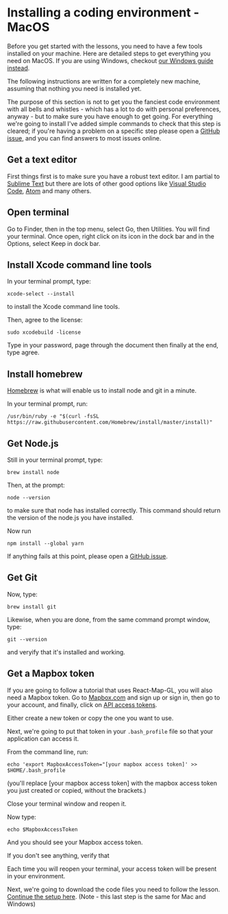 # Installing a coding environment - MacOS

Before you get started with the lessons, you need to have a few tools installed on your machine. Here are detailed steps to get everything you need on MacOS. If you are using Windows, checkout [our Windows guide instead](#/installing-a-coding-environment/installing-tools-windows).

The following instructions are written for a completely new machine, assuming that nothing you need is installed yet.

The purpose of this section is not to get you the fanciest code environment with all bells and whistles - which has a lot to do with personal preferences, anyway - but to make sure you have enough to get going. For everything we're going to install I've added simple commands to check that this step is cleared; if you're having a problem on a specific step please open a [GitHub issue](https://github.com/uber-common/vis-academy/issues/new), and you can find answers to most issues online.

## Get a text editor

First things first is to make sure you have a robust text editor. I am partial to [Sublime Text](https://www.sublimetext.com/3) but there are lots of other good options like [Visual Studio Code](https://code.visualstudio.com/), [Atom](https://atom.io) and many others.

## Open terminal

Go to Finder, then in the top menu, select Go, then Utilities. You will find your terminal. Once open, right click on its icon in the dock bar and in the Options, select Keep in dock bar.

## Install Xcode command line tools

In your terminal prompt, type:

```
xcode-select --install
```

to install the Xcode command line tools.

Then, agree to the license:

```
sudo xcodebuild -license
```

Type in your password, page through the document then finally at the end, type agree.

## Install homebrew

[Homebrew](https://brew.sh/) is what will enable us to install node and git in a minute.

In your terminal prompt, run:
```
/usr/bin/ruby -e "$(curl -fsSL https://raw.githubusercontent.com/Homebrew/install/master/install)"
```

## Get Node.js

Still in your terminal prompt, type:

```
brew install node
```

Then, at the prompt:

```
node --version
```

to make sure that node has installed correctly. This command should return the version of the node.js you have installed.

Now run
```
npm install --global yarn
```

If anything fails at this point, please open a [GitHub issue](https://github.com/uber-common/vis-academy/issues/new).

## Get Git

Now, type:

```
brew install git
```

Likewise, when you are done, from the same command prompt window, type:

```
git --version
```

and veryify that it's installed and working.

## Get a Mapbox token

If you are going to follow a tutorial that uses React-Map-GL, you will also need a Mapbox token. Go to [Mapbox.com](http://mapbox.com) and sign up or sign in, then go to your account, and finally, click on [API access tokens](https://www.mapbox.com/studio/account/tokens/).

Either create a new token or copy the one you want to use.

Next, we're going to put that token in your `.bash_profile` file so that your application can access it.

From the command line, run:

```
echo 'export MapboxAccessToken="[your mapbox access token]' >> $HOME/.bash_profile
```

(you'll replace [your mapbox access token] with the mapbox access token you just created or copied, without the brackets.)

Close your terminal window and reopen it.

Now type:

```
echo $MapboxAccessToken
```

And you should see your Mapbox access token.

If you don't see anything, verify that

Each time you will reopen your terminal, your access token will be present in your environment.

Next, we're going to download the code files you need to follow the lesson. [Continue the setup here](#/installing-a-coding-environment/cloning). (Note - this last step is the same for Mac and Windows)

